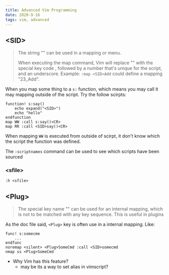 ```yaml
---
title: Advanced Vim Programming
date: 2020-9-16
tags: vim, advanced
---
```


## \<SID\>

> The string "<SID>" can be used in a mapping or menu.
>
> When executing the map command, Vim will replace "<SID>" with the special key code <SNR>, followed by a number that's unique for the script, and an underscore.  Example: `:map <SID>Add` could define a mapping "<SNR>23\_Add".

When you map some thing to a `s:` function, which means you may call it may mapping outside of the script. Try the follow scirpts:

``` vimscript
function! s:say()
    echo expand("<SID>")
    echo "hello"
endfunction
map WW :call s:say()<CR>
map RR :call <SID>say()<CR>
```

When mapping `WW` is executed from outside of scirpt, it don't know which the script the function was defined.

The `:scriptnames` command can be used to see which scripts have been sourced


### \<sfile\>

`:h <sfile>`


## \<Plug\>

> The special key name "<Plug>" can be used for an internal mapping, which is not to be matched with any key sequence.  This is useful in plugins

As the doc file said, `<Plug>` key is often use in a internal mapping. Like:

``` vimscript
func! s:somecme
    ...
endfunc
noremap <silent> <Plug>SomeCmd :call <SID>somecmd
nmap ss <Plug>SomeCmd
```

- Why Vim has this feature?
    * may be its a way to set alias in vimscript?



